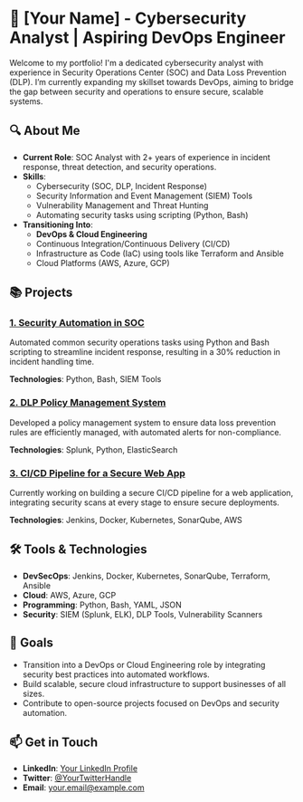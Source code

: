 # 💼 [Your Name] - Cybersecurity Analyst | Aspiring DevOps Engineer

Welcome to my portfolio! I'm a dedicated cybersecurity analyst with experience in Security Operations Center (SOC) and Data Loss Prevention (DLP). I’m currently expanding my skillset towards DevOps, aiming to bridge the gap between security and operations to ensure secure, scalable systems.

## 🔍 About Me

- **Current Role**: SOC Analyst with 2+ years of experience in incident response, threat detection, and security operations.
- **Skills**: 
  - Cybersecurity (SOC, DLP, Incident Response)
  - Security Information and Event Management (SIEM) Tools
  - Vulnerability Management and Threat Hunting
  - Automating security tasks using scripting (Python, Bash)
- **Transitioning Into**: 
  - **DevOps & Cloud Engineering**
  - Continuous Integration/Continuous Delivery (CI/CD)
  - Infrastructure as Code (IaC) using tools like Terraform and Ansible
  - Cloud Platforms (AWS, Azure, GCP)

## 📚 Projects

### [1. Security Automation in SOC](link-to-project)
Automated common security operations tasks using Python and Bash scripting to streamline incident response, resulting in a 30% reduction in incident handling time.

**Technologies**: Python, Bash, SIEM Tools

### [2. DLP Policy Management System](link-to-project)
Developed a policy management system to ensure data loss prevention rules are efficiently managed, with automated alerts for non-compliance.

**Technologies**: Splunk, Python, ElasticSearch

### [3. CI/CD Pipeline for a Secure Web App](link-to-project)
Currently working on building a secure CI/CD pipeline for a web application, integrating security scans at every stage to ensure secure deployments.

**Technologies**: Jenkins, Docker, Kubernetes, SonarQube, AWS

## 🛠 Tools & Technologies

- **DevSecOps**: Jenkins, Docker, Kubernetes, SonarQube, Terraform, Ansible
- **Cloud**: AWS, Azure, GCP
- **Programming**: Python, Bash, YAML, JSON
- **Security**: SIEM (Splunk, ELK), DLP Tools, Vulnerability Scanners

## 🎯 Goals

- Transition into a DevOps or Cloud Engineering role by integrating security best practices into automated workflows.
- Build scalable, secure cloud infrastructure to support businesses of all sizes.
- Contribute to open-source projects focused on DevOps and security automation.

## 📫 Get in Touch

- **LinkedIn**: [Your LinkedIn Profile](link-to-linkedin)
- **Twitter**: [@YourTwitterHandle](link-to-twitter)
- **Email**: [your.email@example.com](mailto:your.email@example.com)
